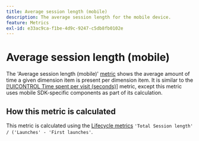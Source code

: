 ```yaml
---
title: Average session length (mobile)
description: The average session length for the mobile device.
feature: Metrics
exl-id: e33ac9ca-f1be-4d9c-9247-c5db8fb0102e
---
```

# Average session length (mobile)

The 'Average session length (mobile)' [metric](overview.md) shows the average amount of time a given dimension item is present per dimension item. It is similar to the [[!UICONTROL Time spent per visit (seconds)]](time-spent-per-visit.md) metric, except this metric uses mobile SDK-specific components as part of its calculation.

## How this metric is calculated

This metric is calculated using the [Lifecycle metrics](https://developer.adobe.com/client-sdks/documentation/mobile-core/lifecycle/metrics/) `'Total Session length' / ('Launches' - 'First launches'`.
